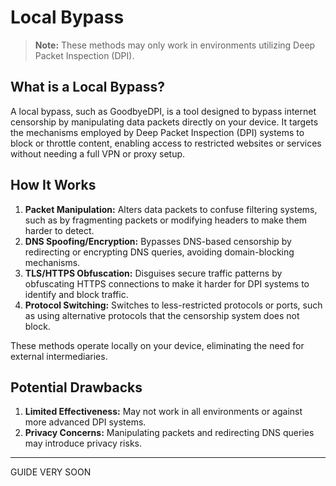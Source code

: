 
# Local Bypass

> **Note:** These methods may only work in environments utilizing Deep Packet Inspection (DPI).

## What is a Local Bypass?

A local bypass, such as GoodbyeDPI, is a tool designed to bypass internet censorship by manipulating data packets directly on your device. It targets the mechanisms employed by Deep Packet Inspection (DPI) systems to block or throttle content, enabling access to restricted websites or services without needing a full VPN or proxy setup.

## How It Works

1. **Packet Manipulation:** Alters data packets to confuse filtering systems, such as by fragmenting packets or modifying headers to make them harder to detect.
2. **DNS Spoofing/Encryption:** Bypasses DNS-based censorship by redirecting or encrypting DNS queries, avoiding domain-blocking mechanisms.
3. **TLS/HTTPS Obfuscation:** Disguises secure traffic patterns by obfuscating HTTPS connections to make it harder for DPI systems to identify and block traffic.
4. **Protocol Switching:** Switches to less-restricted protocols or ports, such as using alternative protocols that the censorship system does not block.

These methods operate locally on your device, eliminating the need for external intermediaries.

## Potential Drawbacks

1. **Limited Effectiveness:** May not work in all environments or against more advanced DPI systems.
2. **Privacy Concerns:** Manipulating packets and redirecting DNS queries may introduce privacy risks.

---

GUIDE VERY SOON
